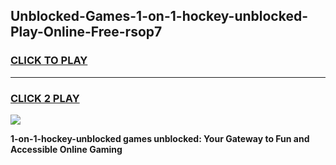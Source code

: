 
## Unblocked-Games-1-on-1-hockey-unblocked-Play-Online-Free-rsop7
<h3>
<a href="https://premium76.site?title=1-on-1-hockey-unblocked&ref=26A">CLICK TO PLAY</a></h3>
<hr>

<h3>
<a href="https://premium76.site?title=1-on-1-hockey-unblocked&ref=26A">CLICK 2 PLAY</a>
  
</h3>

<a href="https://premium76.site?title=1-on-1-hockey-unblocked&ref=26A"><img src="https://clearcache.store/games.png"></a>


**1-on-1-hockey-unblocked games unblocked: Your Gateway to Fun and Accessible Online Gaming**
